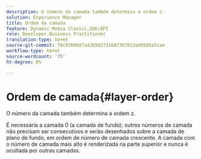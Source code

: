 ```yaml
---
description: O número da camada também determina a ordem z.
solution: Experience Manager
title: Ordem da camada
feature: Dynamic Media Classic,SDK/API
role: Developer,Business Practitioner
translation-type: tm+mt
source-git-commit: f6c97606d7a4209427316d7367013ad9585a5cae
workflow-type: tm+mt
source-wordcount: '75'
ht-degree: 0%

---
```



# Ordem de camada{#layer-order}

O número da camada também determina a ordem z.

É necessária a camada 0 (a camada de fundo); outros números de camada não precisam ser consecutivos e serão desenhados sobre a camada de plano de fundo, em ordem de número de camada crescente. A camada com o número de camada mais alto é renderizada na parte superior e nunca é ocultada por outras camadas.
